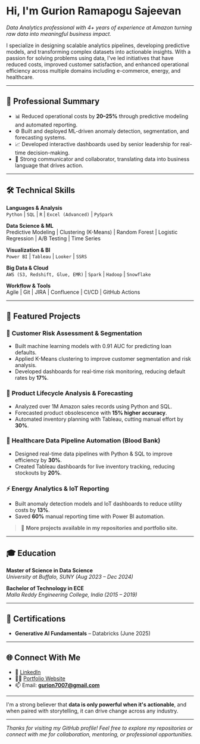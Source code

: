 # Hi, I'm Gurion Ramapogu Sajeevan

_Data Analytics professional with 4+ years of experience at Amazon turning raw data into meaningful business impact._

I specialize in designing scalable analytics pipelines, developing predictive models, and transforming complex datasets into actionable insights. With a passion for solving problems using data, I’ve led initiatives that have reduced costs, improved customer satisfaction, and enhanced operational efficiency across multiple domains including e-commerce, energy, and healthcare.

---

## 💼 Professional Summary

- 📊 Reduced operational costs by **20–25%** through predictive modeling and automated reporting.
- ⚙️ Built and deployed ML-driven anomaly detection, segmentation, and forecasting systems.
- 📈 Developed interactive dashboards used by senior leadership for real-time decision-making.
- 🤝 Strong communicator and collaborator, translating data into business language that drives action.

---

## 🛠️ Technical Skills

**Languages & Analysis**  
`Python` | `SQL` | `R` | `Excel (Advanced)` | `PySpark`

**Data Science & ML**  
Predictive Modeling | Clustering (K-Means) | Random Forest | Logistic Regression | A/B Testing | Time Series

**Visualization & BI**  
`Power BI` | `Tableau` | `Looker` | `SSRS`

**Big Data & Cloud**  
`AWS (S3, Redshift, Glue, EMR)` | `Spark` | `Hadoop` | `Snowflake`

**Workflow & Tools**  
Agile | Git | JIRA | Confluence | CI/CD | GitHub Actions

---

## 📌 Featured Projects

### 🔄 **Customer Risk Assessment & Segmentation**
- Built machine learning models with 0.91 AUC for predicting loan defaults.
- Applied K-Means clustering to improve customer segmentation and risk analysis.
- Developed dashboards for real-time risk monitoring, reducing default rates by **17%**.

### 🛒 **Product Lifecycle Analysis & Forecasting**
- Analyzed over 1M Amazon sales records using Python and SQL.
- Forecasted product obsolescence with **15% higher accuracy**.
- Automated inventory planning with Tableau, cutting manual effort by **30%**.

### 💉 **Healthcare Data Pipeline Automation (Blood Bank)**
- Designed real-time data pipelines with Python & SQL to improve efficiency by **30%**.
- Created Tableau dashboards for live inventory tracking, reducing stockouts by **20%**.

### ⚡ **Energy Analytics & IoT Reporting**
- Built anomaly detection models and IoT dashboards to reduce utility costs by **13%**.
- Saved **60%** manual reporting time with Power BI automation.

> 🔗 **More projects available in my repositories and portfolio site.**

---

## 🎓 Education

**Master of Science in Data Science**  
_University at Buffalo, SUNY (Aug 2023 – Dec 2024)_

**Bachelor of Technology in ECE**  
_Malla Reddy Engineering College, India (2015 – 2019)_

---

## 📜 Certifications

- **Generative AI Fundamentals** – Databricks (June 2025)

---

## 🌐 Connect With Me

- 💼 [LinkedIn](https://www.linkedin.com/in/rs-gurion/)
- 🧑‍💻 [Portfolio Website](https://GurionRamapoguSajeevan.github.io)
- 📫 Email: **gurion7007@gmail.com**

---

I'm a strong believer that **data is only powerful when it's actionable**, and when paired with storytelling, it can drive change across any industry.

---

_Thanks for visiting my GitHub profile! Feel free to explore my repositories or connect with me for collaboration, mentoring, or professional opportunities._
